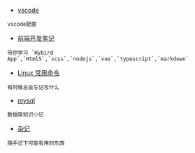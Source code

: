 * [vscode](vscode/vscode.md)

```
vscode配置
```


* [前端开发笔记](web/web.md)

```
带你学习 `Hybird App`,`Html5`,`scss`,`nodejs`,`vue`,`typescript`,`markdown`
```

* [Linux 常用命令](linux/linux.md)

```
有时候总会忘记写什么
```

* [mysql](sql/mac-mysql.md)

```
数据库知识小记
```

* [杂记](other/index.md)

```
随手记下可能有用的东西
```
